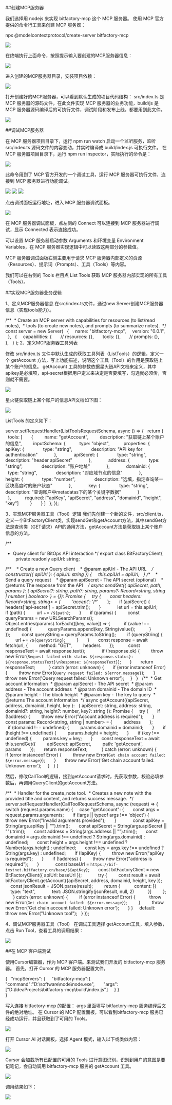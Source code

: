 ##创建MCP服务器

我们选择用 nodejs 来实现 bitfactory-mcp 这个 MCP 服务器。
使用 MCP 官方提供的命令行工具来创建 MCP 服务器：

npx @modelcontextprotocol/create-server bitfactory-mcp

![](./upload/create-server.png)

在终端执行上面命令，按照提示输入要创建的MCP服务器信息：

![](./upload/create-server-info.png)

进入创建的MCP服务器目录，安装项目依赖：

![](./upload/install-info.png)

打开创建好的MCP服务器，可以看到默认生成的项目代码结构：
src/index.ts 是 MCP 服务器的源码文件，在此文件实现 MCP 服务器的业务功能，build/js 是 MCP 服务器源码编译后的可执行文件，调试阶段和发布上线，都要用到此文件。

![](./upload/pro-info.png)

##调试MCP服务器

在 MCP 服务器项目目录下，运行 npm run watch 启动一个监听服务，监听 src/index.ts 源码文件的内容变动，并实时编译成 build/index.js 可执行文件。
在 MCP 服务器项目目录下，运行 npm run inspector，实际执行的命令是：

![](./upload/run.png)

此命令用到了 MCP 官方开发的一个调试工具，运行 MCP 服务器可执行文件，连接到 MCP 服务器进行功能调试。

![](./upload/watch1.png)
![](./upload/watch2.png)
![](./upload/run-info.png)

点击调试面板运行地址，进入 MCP 服务器调试面板。

![](./upload/mcp-panel.png)

在 MCP 服务器调试面板，点左侧的 Connect 可以连接到 MCP 服务器进行调试，显示 Connected 表示连接成功。

可以设置 MCP 服务器启动参数 Arguments 和环境变量 Environment Variables，在 MCP 服务器实现逻辑中可以读取这两部分的参数值。

MCP 服务器调试面板右侧主要用于请求 MCP 服务器内部定义的资源（Resources）、提示词（Prompts）、工具（Tools）等内容。

我们可以在右侧的 Tools 栏目点 List Tools 获取 MCP 服务器内部实现的所有工具（Tools）。

##实现MCP服务器业务逻辑

1、定义MCP服务器信息
在src/index.ts文件，通过new Server创建MCP服务器信息（实现tools能力）。


/**
 * Create an MCP server with capabilities for resources (to list/read notes),
 * tools (to create new notes), and prompts (to summarize notes).
 */
const server = new Server(
  {
    name: "bitfactory-mcp",
    version: "0.0.1",
  },
  {
    capabilities: {
      // resources: {},
      tools: {},
      // prompts: {},
    },
  }
);
2、定义MCP服务器工具列表

修改 src/index.ts 文件中默认生成的获取工具列表（ListTools）的逻辑，定义一个 getAccount 方法，写上功能描述，说明这个工具（Tool）的作用是获取链上某个账户的信息。
getAccount 工具的参数依据星火链API文档来定义，其中apikey是必填项，api-secret根据用户定义来决定是否要填写，勾选就必须传，否则就不需要。

![](./upload/apikey.png)

星火链获取链上某个账户的信息API文档如下图：

![](./upload/api.png)

ListTools 的定义如下：

server.setRequestHandler(ListToolsRequestSchema, async () => {
  return {
    tools: [
      {
        name: "getAccount",
        description: "获取链上某个账户的信息",
        inputSchema: {
          type: "object",
          properties: {
            apiKey: {
              type: "string",
              description: "API key for authentication"
            },
            apiSecret: {
              type: "string",
              description: "header apiSecret"
            },
            address: {
              type: "string",
              description: "账户地址"
            },
            domainid: {
              type: "string",
              description: "对应域节点的信息"
            },
            height: {
              type: "number",
              description: "选填，指定查询某一区块高度时的账户状态"
            },
            key: {
              type: "string",
              description: "查询账户中metadatas下的某个关键字数据"
            }
            
          },
          required: ["apiKey", "apiSecret", "address", "domainid", "height", "key"]
        }
      }
]
  };
});

3、实现MCP服务器工具（Tool）逻辑
我们先创建一个新的文件，src/client.ts，定义一个BitFactoryClient类，实现sendGet和getAccount方法，其中sendGet方法是查询类（GET请求）API的通用方法，getAccount方法是获取链上某个账户信息的方法。

/**
* Query client for BitOps API interaction
*/
export class BitFactoryClient{
    
private readonly apiUrl: string;

/**
   * Create a new Query client
   * @param apiUrl - The API URL
   */
constructor({ apiUrl }: { apiUrl: string }) {
    this.apiUrl = apiUrl;
  }
/**
   * Send a query request
   * @param apiSecret - The API secret (optional)
   * @returns The response from the API
   */
async sendGet({ apiSecret, path, params }: { apiSecret?: string, path?: string, params?: Record<string, string | number | boolean> } = {}): Promise<string> {
    try {
      const headers: Record<string, string> = {
        'accept': '*/*'
      };
      if (apiSecret) {
        headers['api-secret'] = apiSecret.trim();
      }
      
      let url = this.apiUrl;
      if (path) {
        url += `/${path}`;
      }
      if (params) {
        const queryParams = new URLSearchParams();
        Object.entries(params).forEach(([key, value]) => {
          if (value !== undefined) {
            queryParams.append(key, String(value));
          }
        });
        const queryString = queryParams.toString();
        if (queryString) {
          url += `?${queryString}`;
        }
      }
      const response = await fetch(url, {
        method: "GET",
        headers
      });
    
      const responseText = await response.text();
      
      if (!response.ok) {
        throw new Error(`Request failed with status ${response.status}: ${response.statusText}\nResponse: ${responseText}`);
      }
      return responseText;
      
    } catch (error: unknown) {
      if (error instanceof Error) {
        throw new Error(`Query request failed: ${error.message}`);
      }
      throw new Error('Query request failed: Unknown error');
    }
  }
  
/**
 * Get account information
 * @param apiSecret - The API secret
 * @param address - The account address
 * @param domainid - The domain ID
 * @param height - The block height
 * @param key - The key to query
 * @returns The account information
 */
async getAccount({apiSecret, address, domainid, height, key }: 
  { apiSecret: string, address: string, domainid?: string, height?: number, key?: string }): Promise<string> {
    try {
      if (!address) {
        throw new Error("Account address is required");
      }
      const params: Record<string, string | number> = {
        address
      };
      
      if (domainid !== undefined) {
        params.domainid = domainid;
      }
      if (height !== undefined) {
        params.height = height;
      }
      if (key !== undefined) {
        params.key = key;
      }
      const responseText = await this.sendGet({
        apiSecret: apiSecret, 
        path: 'getAccount',
        params
      });
      return responseText;
      
    } catch (error: unknown) {
      if (error instanceof Error) {
        throw new Error(`Get chain account failed: ${error.message}`);
      }
      throw new Error('Get chain account failed: Unknown error');
    }
  }
}

然后，修改CallTool的逻辑，接到getAccount请求时，先获取参数，校验必填参数后，再调用QueryClient的getAccount方法。

/**
 * Handler for the create_note tool.
 * Creates a new note with the provided title and content, and returns success message.
 */
server.setRequestHandler(CallToolRequestSchema, async (request) => {
  switch (request.params.name) {
    case "getAccount": {
      const args = request.params.arguments;
      if (!args || typeof args !== 'object') {
        throw new Error("Invalid arguments provided");
      }
      
      const apiKey = String(args.apiKey || "").trim();
      const apiSecret = String(args.apiSecret || "").trim();
      const address = String(args.address || "").trim();
      const domainid = args.domainid !== undefined ? String(args.domainid) : undefined;
      const height = args.height !== undefined ? Number(args.height) : undefined;
      const key = args.key !== undefined ? String(args.key) : undefined;
      if (!apiKey) {
        throw new Error("apiKey is required");
      }
      if (!address) {
        throw new Error("address is required");
      }
      
      const baseUrl = `https://bif-testnet.bitfactory.cn/base/${apiKey}`;
      const bitFactoryClient = new BitFactoryClient({ apiUrl: baseUrl });
      
      try {
        const result = await bitFactoryClient.getAccount({apiSecret, address, domainid, height, key });
        const jsonResult = JSON.parse(result);
        return {
          content: [{
            type: "text",
            text: JSON.stringify(jsonResult, null, 2)
          }]
        };
      } catch (error: unknown) {
        if (error instanceof Error) {
          throw new Error(`Get chain account failed: ${error.message}`);
        }
        throw new Error('Get chain account failed: Unknown error');
      }
}
    default:
      throw new Error("Unknown tool");
  }
});

4、调试MCP服务器工具（Tool）
在调试工具选择 getAccount工具，填入参数，点击 Run Tool，查看工具的调用结果：

![](./upload/getAccount-panel.png)

##在 MCP 客户端测试

使用Cursor编辑器，作为 MCP 客户端。来测试我们开发的 bitfactory-mcp 服务器。
首先，打开 Cursor 的 MCP 服务器配置文件。

{
  "mcpServers": {
    "bitfactory-mcp":{
      "command":"D:\\software\\node\\node.exe",
      "args":["D:\\IdeaProjects\\bitfactory-mcp\\build\\index.js"]
        }
    }   
}

写入连接 bitfactory-mcp 的配置：
args 里面填写 bitfactory-mcp 服务编译后文件的绝对地址。
在 Cursor 的 MCP 配置面板，可以看到bitfactory-mcp 服务已经成功运行，并且获取到了可用的 Tools。

![](./upload/cursor-mcp.png)

打开 Cursor AI 对话面板，选择 Agent 模式，输入以下或类似内容：

![](./upload/desc.png)

Cursor 会加载所有已配置的可用的 Tools 进行意图识别，识别到用户的意图是要记笔记，会自动调用 bitfactory-mcp 服务的 getAccount 工具。

![](./upload/result1.png)

调用结果如下：

![](./upload/result2.png)